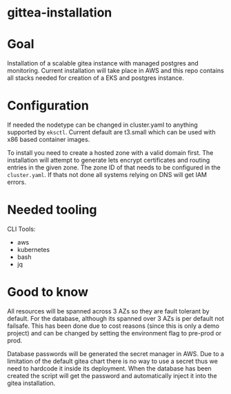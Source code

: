 # gittea-installation

Goal 
===
Installation of a scalable gitea instance with managed postgres and monitoring. Current installation will take place in AWS and this repo contains all stacks needed
for creation of a EKS and postgres instance.

Configuration
===
If needed the nodetype can be changed in cluster.yaml to anything supported by `eksctl`. Current default are t3.small which can be used with x86 based container images.

To install you need to create a hosted zone with a valid domain first. The installation will attempt to generate lets encrypt certificates and routing entries in the given zone.
The zone ID of that needs to be configured in the `cluster.yaml`. If thats not done all systems relying on DNS will get IAM errors.

Needed tooling
===
CLI Tools:
- aws
- kubernetes
- bash
- jq

Good to know
===
All resources will be spanned across 3 AZs so they are fault tolerant by default. For the database, although its spanned over 3 AZs is per default not failsafe. This has 
been done due to cost reasons (since this is only a demo project) and can be changed by setting the environment flag to pre-prod or prod.

Database passwords will be generated the secret manager in AWS. Due to a limitation of the default gitea chart there is no way to use a secret thus we need to hardcode
it inside its deployment. When the database has been created the script will get the password and automatically inject it into the gitea installation.